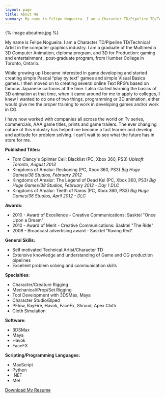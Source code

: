 ```yaml
---
layout: page
title: About Me
summary: My name is Felipe Nogueira. I am a Character TD/Pipeline TD/Technical Artist in the computer graphics industry.
---
```

{% image aboutme.jpg %}

My name is Felipe Nogueira. I am a Character TD/Pipeline TD/Technical Artist in the computer graphics industry. I am a graduate of the Multimedia 3D Computer Animation, diploma program, and 3D for Production: gaming and entertainment , post-graduate program, from Humber College in Toronto, Ontario.

While growing up I became interested in game developing and started creating simple Pascal “play by text” games and simple Visual Basics games. I then moved on to creating several online Text RPG’s based on famous Japanese cartoons at the time. I also started learning the basics of 3D animation at that time, when it came around for me to apply to colleges, I knew I wanted to do one of two things, programming or 3D animation, either would give me the proper training to work in developing games and/or work in CG.

I have now worked with companies all across the world on Tv series, commercials, AAA game titles, prints and game trailers. The ever changing nature of this industry has helped me become a fast learner and develop and aptitude for problem solving. I can’t wait to see what the future has in store for me.

**Published Titles:**

- Tom Clancy's Splinter Cell: Blacklist (PC, Xbox 360, PS3)
*Ubisoft Toronto, August 2013*
- Kingdoms of Amalur: Reckoning (PC, Xbox 360, PS3)
*Big Huge Games/38 Studios, February 2012*
- Kingdoms of Amalur: The Legend of Dead Kel (PC, Xbox 360, PS3)
*Big Huge Games/38 Studios, February 2012 - Day 1 DLC*
- Kingdoms of Amalur: Teeth of Naros (PC, Xbox 360, PS3)
*Big Huge Games/38 Studios, April 2012 - DLC*

**Awards:**

- 2010 - Award of Excellence - Creative Communications: Sasktel "Once Upon a Dream"
- 2010 - Award of Merit - Creative Communications: Sasktel "The Ride"
- 2008 - Broadcast advertising award - Sasktel "Raving Red"

**General Skills:**

- Self motivated Technical Artist/Character TD
- Extensive knowledge and understanding of Game and CG production pipelines
- Excellent problem solving and communication skills

**Specialties:**

- Character/Creature Rigging
- Mechanical/Prop/Set Rigging
- Tool Development with 3DSMax, Maya
- Character Studio/Biped
- PFlow, RayFire, Havok, FaceFx, Shroud, Apex Cloth
- Cloth Simulation

**Software:**

- 3DSMax
- Maya
- Havok
- FaceFX

**Scripting/Programming Languages:**

- MaxScript
- Python
- .NET
- Mel

<a class="Button" href="/downloads/felipe_nogueira_resume.pdf">Download My Resume</a>
